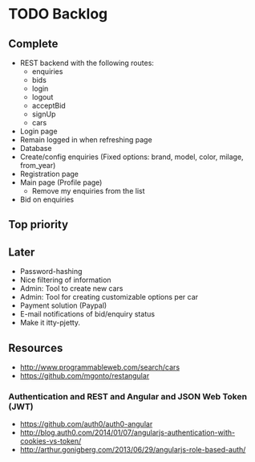 TODO Backlog
=========

## Complete
* REST backend with the following routes:
  - enquiries
  - bids
  - login
  - logout
  - acceptBid
  - signUp
  - cars
* Login page
* Remain logged in when refreshing page
* Database
* Create/config enquiries (Fixed options: brand, model, color, milage, from_year)
* Registration page
* Main page (Profile page)
  - Remove my enquiries from the list
* Bid on enquiries

## Top priority

## Later
* Password-hashing
* Nice filtering of information
* Admin: Tool to create new cars
* Admin: Tool for creating customizable options per car
* Payment solution (Paypal)
* E-mail notifications of bid/enquiry status
* Make it itty-pjetty.

## Resources
* http://www.programmableweb.com/search/cars
* https://github.com/mgonto/restangular

### Authentication and REST and Angular and JSON Web Token (JWT)
* https://github.com/auth0/auth0-angular
* http://blog.auth0.com/2014/01/07/angularjs-authentication-with-cookies-vs-token/
* http://arthur.gonigberg.com/2013/06/29/angularjs-role-based-auth/
